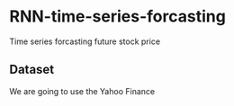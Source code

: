  # RNN-time-series-forcasting
Time series forcasting future stock price 

## Dataset
We are going to use the Yahoo Finance
